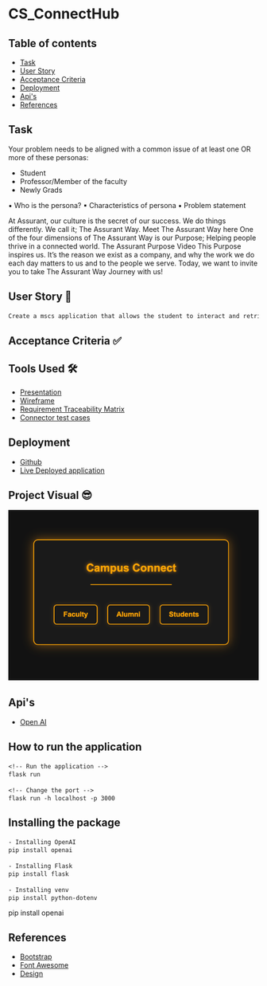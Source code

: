 # CS_ConnectHub

## Table of contents

- [Task](#task)
- [User Story](#user-story)
- [Acceptance Criteria](#acceptance-criteria)
- [Deployment](#deployment)
- [Api's](#api's)
- [References](#references)

## Task 

Your problem needs to be aligned with a common issue of at least one OR more of these personas:
- Student
-  Professor/Member of the faculty
- Newly Grads

▪ Who is the persona?
▪ Characteristics of persona
▪ Problem statement


At Assurant, our culture is the secret of our success. We do things differently. We call it; The Assurant Way.
Meet The Assurant Way here
One of the four dimensions of The Assurant Way is our Purpose; Helping people thrive in a connected world.
The Assurant Purpose Video
This Purpose inspires us. It’s the reason we exist as a company, and why the work we do each day matters to us and to the people we serve. Today, we want to invite you to take The Assurant Way Journey with us!



## User Story 📖

```md
Create a mscs application that allows the student to interact and retrive information from Faculty, Alumini and Student, on selection using chatbot.

```

##  Acceptance Criteria ✅


  

 
## Tools Used 🛠
- [Presentation](https://kennesawedu-my.sharepoint.com/:p:/g/personal/mmurikip_students_kennesaw_edu/EZfv0JIIjRtBjsJr0X0a2JcBarF-VFvS1vKl7Y7DMcAesw?e=q54c1N)
- [Wireframe](https://lucid.app/lucidchart/3d5f8019-4d9a-474b-92d8-6d9f174a7078/edit?invitationId=inv_cd8f6b9c-6806-4e62-a50e-9530671377ac)
- [Requirement Traceability Matrix](https://kennesawedu-my.sharepoint.com/:x:/g/personal/mmurikip_students_kennesaw_edu/Eco1PlniUmBCtgYSs_pn0lsB9ce5L1ofTJ8eEYxRSJ4_hQ?e=3nIlWO)
- [Connector test cases](https://kennesawedu-my.sharepoint.com/:x:/g/personal/mmurikip_students_kennesaw_edu/EW9NA_6pum1IpSsaHX59SToBp5pT3IM5elpPBtvpc3Fh0w?e=V9RDYP)


## Deployment
- [Github](https://github.com/drashtee-parmar/CS_ConnectHub)
- [Live Deployed application](https://drashtee-parmar.github.io/CS_ConnectHub/)

## Project Visual 😎
![campus connect main page](img.png)


## Api's 
- [Open AI]()


## How to run the application
```
<!-- Run the application -->
flask run

<!-- Change the port -->
flask run -h localhost -p 3000
```

## Installing the package

```
- Installing OpenAI
pip install openai

- Installing Flask
pip install flask

- Installing venv
pip install python-dotenv
```
pip install openai



## References
- [Bootstrap](https://getbootstrap.com/docs/4.6/getting-started/introduction/)
- [Font Awesome](https://fontawesome.com/v5.15/icons?d=gallery&p=2)
- [Design](https://www.canva.com/)
